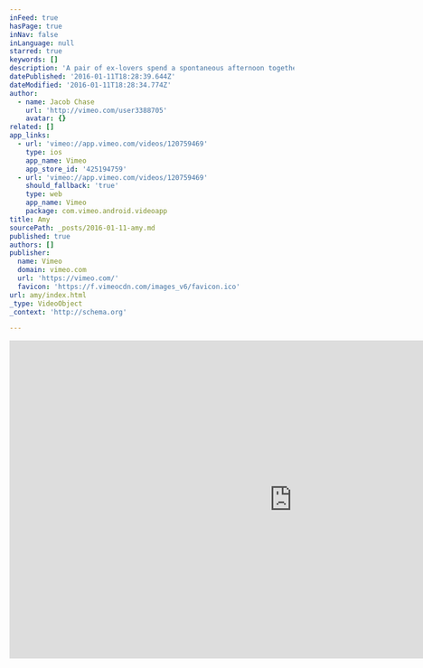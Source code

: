```yaml
---
inFeed: true
hasPage: true
inNav: false
inLanguage: null
starred: true
keywords: []
description: 'A pair of ex-lovers spend a spontaneous afternoon together that could either lead to rekindled love or further heartbreak. Premiered at Palm Springs International ShortFest 2015. Starring: Alex Karpovsky and Troian Bellisario Written and Directed by: Jacob Chase www.AmyShortFilm.com facebook.com/amytheshortfilm Shameless self-promotion: My commercial "Doritos Dogs" is a Top 3 Finalist in the Crash the Super Bowl contest.'
datePublished: '2016-01-11T18:28:39.644Z'
dateModified: '2016-01-11T18:28:34.774Z'
author:
  - name: Jacob Chase
    url: 'http://vimeo.com/user3388705'
    avatar: {}
related: []
app_links:
  - url: 'vimeo://app.vimeo.com/videos/120759469'
    type: ios
    app_name: Vimeo
    app_store_id: '425194759'
  - url: 'vimeo://app.vimeo.com/videos/120759469'
    should_fallback: 'true'
    type: web
    app_name: Vimeo
    package: com.vimeo.android.videoapp
title: Amy
sourcePath: _posts/2016-01-11-amy.md
published: true
authors: []
publisher:
  name: Vimeo
  domain: vimeo.com
  url: 'https://vimeo.com/'
  favicon: 'https://f.vimeocdn.com/images_v6/favicon.ico'
url: amy/index.html
_type: VideoObject
_context: 'http://schema.org'

---
```

<iframe src="https://cdn.embedly.com/widgets/media.html?src=https%3A%2F%2Fplayer.vimeo.com%2Fvideo%2F120759469&amp;url=https%3A%2F%2Fvimeo.com%2F120759469&amp;image=http%3A%2F%2Fi.vimeocdn.com%2Fvideo%2F550962821_1280.jpg&amp;key=b7d04c9b404c499eba89ee7072e1c4f7&amp;type=text%2Fhtml&amp;schema=vimeo" width="1000" height="563" scrolling="no" frameborder="0" allowfullscreen="allowfullscreen" style=""></iframe>